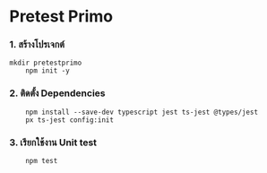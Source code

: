 ﻿# **Pretest Primo**

### 1. สร้างโปรเจกต์
    
    mkdir pretestprimo
        npm init -y
    
        
     
### 2. ติดตั้ง Dependencies

        npm install --save-dev typescript jest ts-jest @types/jest
        px ts-jest config:init
 
### 3. เรียกใช้งาน Unit test

        npm test
    
